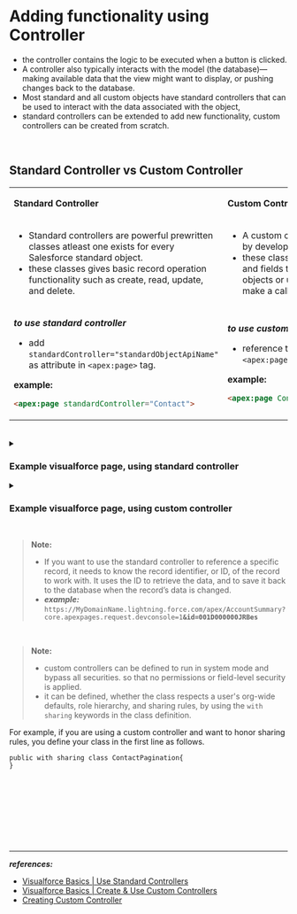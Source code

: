 # Adding functionality using Controller
- the controller contains the logic to be executed when a button is clicked. 
- A controller also typically interacts with the model (the database)—making available data that the view might want to display, or pushing changes back to the database.
- Most standard and all custom objects have standard controllers that can be used to interact with the data associated with the object,
- standard controllers can be extended to add new functionality, custom controllers can be created from scratch. 

<br/>



## Standard Controller vs Custom Controller 
<table>
<tr>
<td>

**Standard Controller**
</td>
<td>

**Custom Controller**
</td>
</tr>
<tr>
<td>

- Standard controllers are powerful prewritten classes atleast one exists for every Salesforce standard object.
- these classes gives basic record operation functionality such as create, read, update, and delete. 
</td>
<td>

- A custom controller is a custom Apex class written by developer to add logic to a page.
- these classes are written to access other objects and fields to create a list of records from multiple objects or update fields across multiple objects or to make a callout to an external web service.
</td>
</tr>

<tr>
<td>

***to use standard controller***
- add ``standardController="standardObjectApiName"`` as attribute in ``<apex:page>`` tag.
    
**example:**    
```html
<apex:page standardController="Contact">
```
</td>
<td>

***to use custom controller***
- reference the name of the controller class in the ``<apex:page>``  ``controller`` attribute.

**example:**    
```html
<apex:page Controller="ContactControllerApexVfpCls">
```
</td>
</tr>    
</table>


<br/>
 
<details>
<summary> <h3> Example visualforce page, using standard controller </h3> </summary>
<p>

```html
<apex:page standardController="Contact">
    <!--this page has a form to create a contact-->
    <head>
        <!--icon not working dont know why-->
        <link rel="icon" href="https://raw.githubusercontent.com/saif-mal1k/saif-mal1k/main/folder/image.png" type="image/icon type"/>
        <title>Quick Start: Visualforce</title>
        
        <!-- Import the Design System style sheet -->
        <apex:slds />
        
    </head>
    <body>
        
        <apex:form>
            <apex:pageBlock title="New Contact">
                <!--Buttons -->
                <apex:pageBlockButtons>
                    <apex:commandButton action="{!save}" value="Save"/>
                </apex:pageBlockButtons>
                <!--Input form -->
                <apex:pageBlockSection columns="1">
                    <apex:inputField value="{!Contact.Firstname}"/>
                    <apex:inputField value="{!Contact.Lastname}"/>
                    <apex:inputField value="{!Contact.Email}"/>
                </apex:pageBlockSection>
            </apex:pageBlock>
        </apex:form>
        
    </body>
</apex:page>    
```

***Output:***
![image](https://user-images.githubusercontent.com/63545175/200169200-dfd010aa-7bd9-43de-b43c-86a6066f3f94.png)

---

</p>
</details>


<details>
<summary> <h3> Example visualforce page, using custom controller </h3> </summary>
<p>

<table>
<tr>
<td>

***visualforce page***
```html
<apex:page controller="contactsControllerApexVfpCls">
  <apex:form>
    <apex:pageBlock title="Contacts List" id="contacts_list">
      <!-- Contacts List -->
      <apex:pageBlockTable value="{! contacts }" var="ct">
        <apex:column>
          <apex:outputLink 
            value="{! URLFOR($Action.Contact.View, ct.Id) }">
              {! ct.Id }
          </apex:outputLink>
        </apex:column>
        <apex:column value="{! ct.FirstName }"/>
        <apex:column value="{! ct.LastName }"/>
        <apex:column value="{! ct.Title }"/>
        <apex:column value="{! ct.Email }"/>
      </apex:pageBlockTable>
    </apex:pageBlock>
  </apex:form>
</apex:page>    
```
</td>
<td>

***Apex Custom Controller Class***
```apex
public class contactsControllerApexVfpCls {
   private String sortOrder = 'LastName';
   public List<Contact> getContacts() {
      List<Contact> results = Database.query(
         'SELECT Id, FirstName, LastName, Title, Email ' +
         'FROM Contact ' +
         'ORDER BY ' + sortOrder + ' ASC ' +
         'LIMIT 10'
      );
      return results;
   }    
}
```
</td>
<tr>
<td colspan="2">

***Output:***
![image](https://user-images.githubusercontent.com/63545175/200169114-41835052-f96e-4faf-af6e-c28931b2604c.png)
</td>
</tr>
</table>

---

</p>
</details>

  
<br/>  


> **Note:**
> - If you want to use the standard controller to reference a specific record, it needs to know the record identifier, or ID, of the record to work with. It uses the ID to retrieve the data, and to save it back to the database when the record’s data is changed.
> - ***example:*** ``https://MyDomainName.lightning.force.com/apex/AccountSummary?core.apexpages.request.devconsole=1``**``&id=001D000000JRBes``**

    
<br/>    
    
> **Note:** 
> - custom controllers can be defined to run in system mode and bypass all securities. so that no permissions or field-level security is applied.
> - it can be defined, whether the class respects a user's org-wide defaults, role hierarchy, and sharing rules, by using the ``with sharing`` keywords in the class definition.
    
For example, if you are using a custom controller and want to honor sharing rules, you define your class in the first line as follows.
```apex
public with sharing class ContactPagination{
}
```


<br/>








<br/>


<br/>


<br/>


<br/>


<br/>


<br/>

---
***references:***
- [Visualforce Basics | Use Standard Controllers](https://trailhead.salesforce.com/content/learn/modules/visualforce_fundamentals/visualforce_standard_controllers?trailmix_creator_id=strailhead&trailmix_slug=prepare-for-your-salesforce-platform-developer-i-credential)
- [Visualforce Basics | Create & Use Custom Controllers](https://trailhead.salesforce.com/content/learn/modules/visualforce_fundamentals/visualforce_custom_controllers?trailmix_creator_id=strailhead&trailmix_slug=prepare-for-your-salesforce-platform-developer-i-credential)
- [Creating Custom Controller](https://developer.salesforce.com/docs/atlas.en-us.224.0.pages.meta/pages/pages_quick_start_controller.htm?_ga=2.41000875.865651692.1667559514-1022251765.1662354198)



